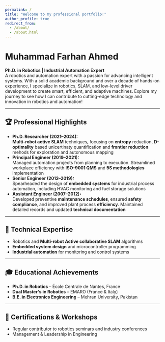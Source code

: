 ```yaml
---
permalink: /
title: "Welcome to my professional portfolio!"
author_profile: true
redirect_from: 
  - /about/
  - /about.html
---
```

# Muhammad Farhan Ahmed  
**Ph.D. in Robotics | Industrial Automation Expert**  
  A robotics and automation expert with a passion for advancing intelligent systems. With a solid academic background and over a decade of hands-on experience, I specialize in robotics, SLAM, and low-level driver development to create smart, efficient, and adaptive machines. Explore my journey to see how I can contribute to cutting-edge technology and innovation in robotics and automation!  

---

## 🏆 **Professional Highlights**
- **Ph.D. Researcher (2021–2024):**  
  **Multi-robot active SLAM** techniques, focusing on **entropy** reduction, **D-optimality** based unicertinaty quantification and **frontier reduction** mehods for exploration and autonomous mapping  
- **Principal Engineer (2019–2021):**  
  Managed automation projects from planning to execution. Streamlined workplace efficiency with **ISO-9001 QMS** and **5S methodologies** implementation
- **Senior Engineer (2012–2019):**  
  Spearheaded the design of **embedded systems** for industrial process automation, including HVAC monitoring and fuel storage solutions
- **Assistant Engineer (2007–2012):**  
  Developed preventive **maintenance schedules**, ensured **safety compliance**, and improved plant process **efficiency**. Maintained detailed records and updated **technical documentation**

---

## 🔧 **Technical Expertise**
- Robotics and **Multi-robot Active collaborative SLAM** algorithms 
- **Embedded system design** and microcontroller programming
- **Industrial automation** for monitoring and control systems 

---

## 🎓 **Educational Achievements**
- **Ph.D. in Robotics** – École Centrale de Nantes, France
- **Dual Master's in Robotics** – EMARO (France & Italy)  
- **B.E. in Electronics Engineering** – Mehran University, Pakistan

---

## 📜 **Certifications & Workshops**

- Regular contributor to robotics seminars and industry conferences 
- Management & Leadership in Engineering




